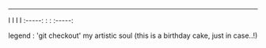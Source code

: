 * * * *
I I I I
:-----:
:     :
:-----:

legend : 'git checkout' my artistic soul (this is a birthday cake, just in case..!)